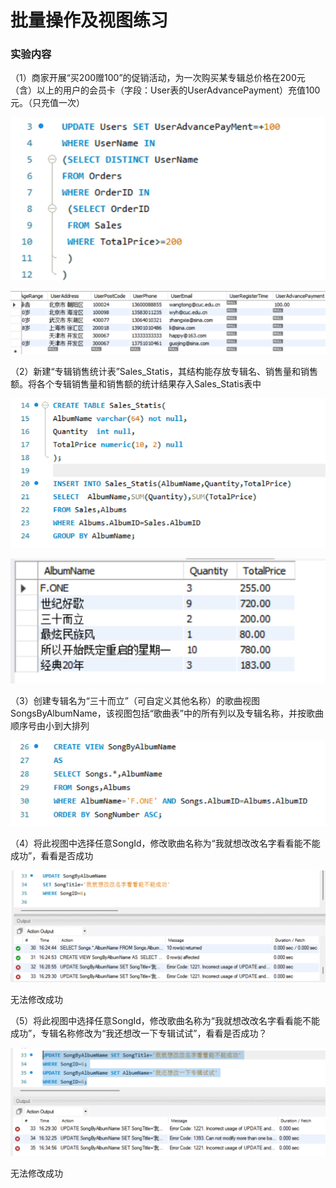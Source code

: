 # 批量操作及视图练习

### 实验内容

（1）商家开展“买200赠100”的促销活动，为一次购买某专辑总价格在200元（含）以上的用户的会员卡（字段：User表的UserAdvancePayment）充值100元。（只充值一次）

![image](1.1.png)

![image](1.2.png)

（2）新建“专辑销售统计表”Sales_Statis，其结构能存放专辑名、销售量和销售额。将各个专辑销售量和销售额的统计结果存入Sales_Statis表中

![image](2.1.png)

![image](2.2.png)

（3）创建专辑名为“三十而立”（可自定义其他名称）的歌曲视图SongsByAlbumName，该视图包括“歌曲表”中的所有列以及专辑名称，并按歌曲顺序号由小到大排列

![image](3.png)

（4）将此视图中选择任意SongId，修改歌曲名称为“我就想改改名字看看能不能成功”，看看是否成功

![image](4.png)

无法修改成功

（5）将此视图中选择任意SongId，修改歌曲名称为“我就想改改名字看看能不能成功”，专辑名称修改为“我还想改一下专辑试试”，看看是否成功？

![image](5.png)

无法修改成功

